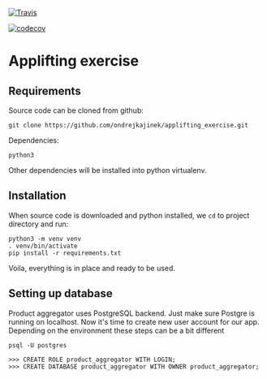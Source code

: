 [![Travis](https://travis-ci.com/ondrejkajinek/applifting_exercise.svg?branch=master)](https://travis-ci.com/ondrejkajinek/applifting_exercise)

[![codecov](https://codecov.io/gh/ondrejkajinek/applifting_exercise/branch/master/graph/badge.svg)](https://codecov.io/gh/ondrejkajinek/applifting_exercise)

# Applifting exercise

## Requirements
Source code can be cloned from github:

```
git clone https://github.com/ondrejkajinek/applifting_exercise.git
```


Dependencies:

```
python3
```

Other dependencies will be installed into python virtualenv.


## Installation
When source code is downloaded and python installed, we `cd` to project directory and run:

```
python3 -m venv venv
. venv/bin/activate
pip install -r requirements.txt
```


Voila, everything is in place and ready to be used.

## Setting up database
Product aggregator uses PostgreSQL backend. Just make sure Postgre is running on localhost. Now it's time to create new user account for our app. Depending on the environment these steps can be a bit different

```
psql -U postgres

>>> CREATE ROLE product_aggregator WITH LOGIN;
>>> CREATE DATABASE product_aggregator WITH OWNER product_aggregator;
```
